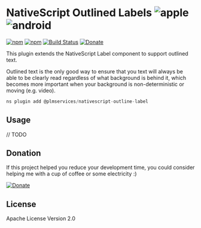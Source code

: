 # NativeScript Outlined Labels ![apple](https://cdn3.iconfinder.com/data/icons/picons-social/57/16-apple-32.png) ![android](https://cdn4.iconfinder.com/data/icons/logos-3/228/android-32.png)

[![npm](https://img.shields.io/npm/v/@plmservices/nativescript-outline-label.svg)](https://www.npmjs.com/package/@plmservices/nativescript-outline-label)
[![npm](https://img.shields.io/npm/dm/@plmservices/nativescript-outline-label.svg)](https://www.npmjs.com/package/@plmservices/nativescript-outline-label)
[![Build Status](https://travis-ci.com/mcgouganp/plmservices-ns-plugins.svg?branch=master)](https://travis-ci.com/github/mcgouganp/plmservices-ns-plugins)
[![Donate](https://img.shields.io/badge/Donate-PayPal-green.svg)](https://www.paypal.com/cgi-bin/webscr?cmd=_s-xclick&hosted_button_id=6D28NSTFXMQKQ)

This plugin extends the NativeScript Label component to support outlined text.

Outlined text is the only good way to ensure that you text will always be able to be clearly read regardless of what background is behind it, which becomes more important when your background is non-deterministic or moving (e.g. video).

```javascript
ns plugin add @plmservices/nativescript-outline-label
```

## Usage

// TODO

## Donation
If this project helped you reduce your development time, you could consider helping me with a cup of coffee or some electricity :)

[![Donate](https://www.paypalobjects.com/en_AU/i/btn/btn_donateCC_LG.gif)](https://www.paypal.com/cgi-bin/webscr?cmd=_s-xclick&hosted_button_id=6D28NSTFXMQKQ)

## License

Apache License Version 2.0
